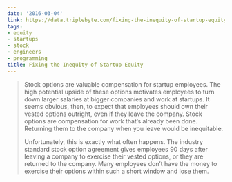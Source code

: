 ```yaml
---
date: '2016-03-04'
link: https://data.triplebyte.com/fixing-the-inequity-of-startup-equity-469793baad1e#.87fry2ooz
tags:
- equity
- startups
- stock
- engineers
- programming
title: Fixing the Inequity of Startup Equity
---
```


>Stock options are valuable compensation for startup employees. The high potential upside of these options motivates employees to turn down larger salaries at bigger companies and work at startups. It seems obvious, then, to expect that employees should own their vested options outright, even if they leave the company. Stock options are compensation for work that’s already been done. Returning them to the company when you leave would be inequitable.
>
>Unfortunately, this is exactly what often happens. The industry standard stock option agreement gives employees 90 days after leaving a company to exercise their vested options, or they are returned to the company. Many employees don’t have the money to exercise their options within such a short window and lose them.
